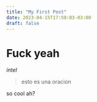 ```yaml
---
title: "My First Post"
date: 2023-04-15T17:59:03-03:00
draft: false
---
```



# Fuck yeah

*intel*

> esto es una oracion


so cool ah?
